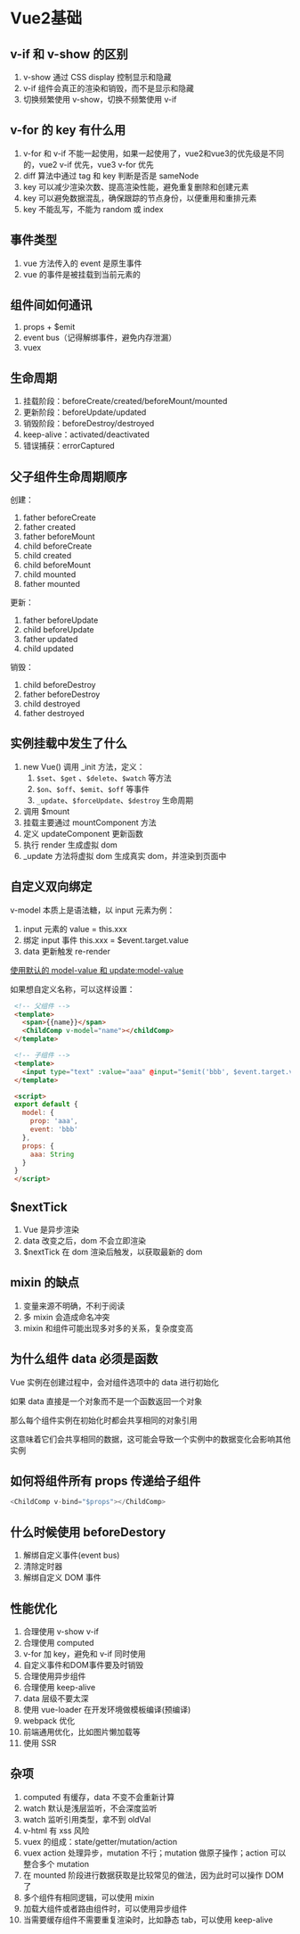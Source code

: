 # Vue2基础

## v-if 和 v-show 的区别

1. v-show 通过 CSS display 控制显示和隐藏
2. v-if 组件会真正的渲染和销毁，而不是显示和隐藏
3. 切换频繁使用 v-show，切换不频繁使用 v-if

## v-for 的 key 有什么用

1. v-for 和 v-if 不能一起使用，如果一起使用了，vue2和vue3的优先级是不同的，vue2 v-if 优先，vue3 v-for 优先
2. diff 算法中通过 tag 和 key 判断是否是 sameNode
3. key 可以减少渲染次数、提高渲染性能，避免重复删除和创建元素
4. key 可以避免数据混乱，确保跟踪的节点身份，以便重用和重排元素
5. key 不能乱写，不能为 random 或 index

## 事件类型

1. vue 方法传入的 event 是原生事件
2. vue 的事件是被挂载到当前元素的

## 组件间如何通讯

1. props + $emit
2. event bus（记得解绑事件，避免内存泄漏）
3. vuex

## 生命周期

1. 挂载阶段：beforeCreate/created/beforeMount/mounted
2. 更新阶段：beforeUpdate/updated
3. 销毁阶段：beforeDestroy/destroyed
4. keep-alive：activated/deactivated
5. 错误捕获：errorCaptured

## 父子组件生命周期顺序

创建：

1. father beforeCreate
2. father created
3. father beforeMount
4. child beforeCreate
5. child created
6. child beforeMount
7. child mounted
8. father mounted

更新：

1. father beforeUpdate
2. child beforeUpdate
3. father updated
4. child updated

销毁：

1. child beforeDestroy
2. father beforeDestroy
3. child destroyed
4. father destroyed

## 实例挂载中发生了什么

1. new Vue() 调用 _init 方法，定义：
   1. `$set`、`$get` 、`$delete`、`$watch` 等方法
   2. `$on`、`$off`、`$emit`、`$off` 等事件
   3. `_update`、`$forceUpdate`、`$destroy` 生命周期
2. 调用 $mount
3. 挂载主要通过 mountComponent 方法
4. 定义 updateComponent 更新函数
5. 执行 render 生成虚拟 dom
6. _update 方法将虚拟 dom 生成真实 dom，并渲染到页面中

## 自定义双向绑定

v-model 本质上是语法糖，以 input 元素为例：

1. input 元素的 value = this.xxx
2. 绑定 input 事件 this.xxx = $event.target.value
3. data 更新触发 re-render

[使用默认的 model-value 和 update:model-value](https://cn.vuejs.org/guide/components/v-model)

如果想自定义名称，可以这样设置：

```html
 <!-- 父组件 -->
 <template>
   <span>{{name}}</span>
   <ChildComp v-model="name"></childComp>
 </template>

 <!-- 子组件 -->
 <template>
   <input type="text" :value="aaa" @input="$emit('bbb', $event.target.value)" />
 </template>

 <script>
 export default {
   model: {
     prop: 'aaa',
     event: 'bbb'
   },
   props: {
     aaa: String
   }
 }
 </script>
```

## $nextTick

1. Vue 是异步渲染
2. data 改变之后，dom 不会立即渲染
3. $nextTick 在 dom 渲染后触发，以获取最新的 dom

## mixin 的缺点

1. 变量来源不明确，不利于阅读
2. 多 mixin 会造成命名冲突
3. mixin 和组件可能出现多对多的关系，复杂度变高

## 为什么组件 data 必须是函数

Vue 实例在创建过程中，会对组件选项中的 data 进行初始化

如果 data 直接是一个对象而不是一个函数返回一个对象

那么每个组件实例在初始化时都会共享相同的对象引用

这意味着它们会共享相同的数据，这可能会导致一个实例中的数据变化会影响其他实例

## 如何将组件所有 props 传递给子组件

```js
<ChildComp v-bind="$props"></ChildComp>
```

## 什么时候使用 beforeDestory

1. 解绑自定义事件(event bus)
2. 清除定时器
3. 解绑自定义 DOM 事件

## 性能优化

1. 合理使用 v-show v-if
2. 合理使用 computed
3. v-for 加 key，避免和 v-if 同时使用
4. 自定义事件和DOM事件要及时销毁
5. 合理使用异步组件
6. 合理使用 keep-alive
7. data 层级不要太深
8. 使用 vue-loader 在开发环境做模板编译(预编译)
9. webpack 优化
10. 前端通用优化，比如图片懒加载等
11. 使用 SSR

## 杂项

1. computed 有缓存，data 不变不会重新计算
2. watch 默认是浅层监听，不会深度监听
3. watch 监听引用类型，拿不到 oldVal
4. v-html 有 xss 风险
5. vuex 的组成：state/getter/mutation/action
6. vuex action 处理异步，mutation 不行；mutation 做原子操作；action 可以整合多个 mutation
7. 在 mounted 阶段进行数据获取是比较常见的做法，因为此时可以操作 DOM 了
8. 多个组件有相同逻辑，可以使用 mixin
9. 加载大组件或者路由组件时，可以使用异步组件
10. 当需要缓存组件不需要重复渲染时，比如静态 tab，可以使用 keep-alive
